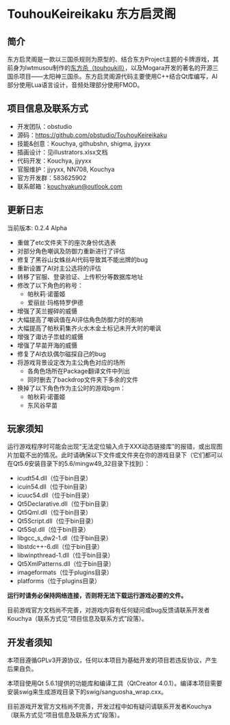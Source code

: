 # TouhouKeireikaku 东方启灵阁

## 简介

东方启灵阁是一款以三国杀规则为原型的、结合东方Project主题的卡牌游戏，其前身为lwtmusou制作的[东方杀（touhoukill）](https://github.com/lwtmusou/touhoukill)，以及Mogara开发的著名的开源三国杀项目——太阳神三国杀。东方启灵阁源代码主要使用C++结合Qt库编写，AI部分使用Lua语言设计，音频处理部分使用FMOD。

## 项目信息及联系方式

- 开发团队：obstudio
- 源码：https://github.com/obstudio/TouhouKeireikaku
- 技能&创意：Kouchya, githubshn, shigma, jjyyxx
- 插画设计：见illustrators.xlsx文档
- 代码开发：Kouchya, jjyyxx
- 官服维护：jjyyxx, NN708, Kouchya
- 官方开发群：583625902
- 联系邮箱：kouchyakun@outlook.com

## 更新日志

当前版本: 0.2.4 Alpha

- 重做了etc文件夹下的座次身份优选表
- 对部分角色嘲讽及防御力重新进行了评估
- 修复了黑谷山女蛛丝AI代码导致其不能出牌的bug
- 重新设置了AI对主公选将的评估
- 转移了官服、登录验证、上传积分等数据库地址
- 修改了以下角色的称号：
  - 帕秋莉·诺蕾姬
  - 爱丽丝·玛格特罗伊德
- 增强了芙兰握碎的威慑
- 大幅提高了嘲讽值在AI评估角色防御力时的影响
- 大幅提高了帕秋莉集齐火水木金土标记未开大时的嘲讽
- 增强了诹访子祟蛙的威慑
- 增强了早苗开海的威慑
- 修复了AI衣玖偶尔磁探自己的bug
- 将游戏背景设定改为主公角色对应的场所
  - 各角色场所在Package翻译文件中列出
  - 同时删去了backdrop文件夹下多余的文件
- 换掉了以下角色作为主公时的游戏bgm：
  - 帕秋莉·诺蕾姬
  - 东风谷早苗

## 玩家须知

运行游戏程序时可能会出现“无法定位输入点于XXX动态链接库”的报错，或出现图片加载不出的情况。此时请确保以下文件或文件夹在你的游戏目录下（它们都可以在Qt5.6安装目录下的5.6/mingw49_32目录下找到）：

- icudt54.dll（位于bin目录）
- icuin54.dll（位于bin目录）
- icuuc54.dll（位于bin目录）
- Qt5Declarative.dll（位于bin目录）
- Qt5Qml.dll（位于bin目录）
- Qt5Script.dll（位于bin目录）
- Qt5Sql.dll（位于bin目录）
- libgcc_s_dw2-1.dl（位于bin目录）
- libstdc++-6.dll（位于bin目录）
- libwinpthread-1.dll（位于bin目录）
- Qt5XmlPatterns.dll（位于bin目录）
- imageformats（位于plugins目录）
- platforms（位于plugins目录）

**运行时请务必保持网络连接，否则将无法下载运行游戏必要的文件。**

目前游戏官方文档尚不完善，对游戏内容有任何疑问或bug反馈请联系开发者Kouchya（联系方式见“项目信息及联系方式”段落）。

## 开发者须知

本项目遵循GPLv3开源协议，任何以本项目为基础开发的项目若违反协议，产生后果自负。

本项目使用Qt 5.6.1提供的功能库和编译工具（QtCreator 4.0.1）。编译本项目需要安装swig来生成游戏目录下的swig/sanguosha_wrap.cxx。

目前游戏开发官方文档尚不完善，开发过程中如有疑问请联系开发者Kouchya（联系方式见“项目信息及联系方式”段落）。
